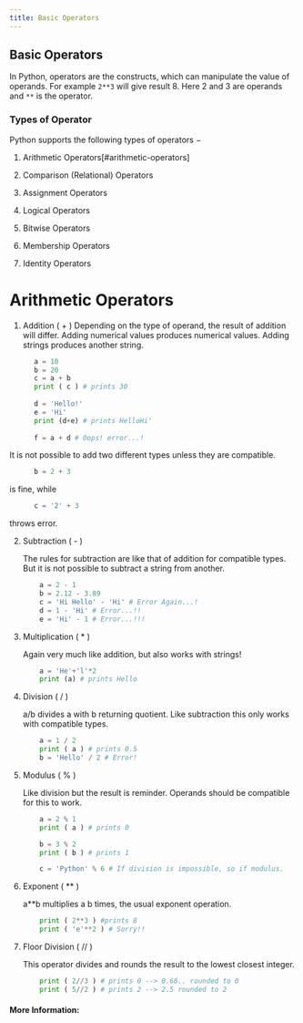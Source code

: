 ```yaml
---
title: Basic Operators
---
```


## Basic Operators

In Python, operators are the constructs, which can manipulate the value of operands. For example `2**3` will give result 8. Here 2 and 3 are operands and `**` is the operator.

### Types of Operator
Python supports the following types of operators −

1. Arithmetic Operators[#arithmetic-operators]

2. Comparison (Relational) Operators

3. Assignment Operators

4. Logical Operators

5. Bitwise Operators

6. Membership Operators

7. Identity Operators

# Arithmetic Operators

1. Addition ( + )
  Depending on the type of operand, the result of addition will differ. Adding numerical values produces numerical values. Adding strings produces another string.
  ```python
        a = 10
        b = 20
        c = a + b
        print ( c ) # prints 30
      
        d = 'Hello!'
        e = 'Hi'
        print (d+e) # prints HelloHi'
      
        f = a + d # Oops! error...!
  ```
  It is not possible to add two different types unless they are compatible. 
  
  ```python
  		b = 2 + 3
  ```
  
  is fine, while
  
  ```python
  		c = '2' + 3
  ```
  
  throws error.
 
    

2. Subtraction ( - )

	The rules for subtraction are like that of addition for compatible types. But it is not possible to subtract a string from another.
	```python
		a = 2 - 1
		b = 2.12 - 3.89
		c = 'Hi Hello' - 'Hi' # Error Again...! 
		d = 1 - 'Hi' # Error...!!
		e = 'Hi' - 1 # Error...!!!
    ```

3. Multiplication ( * )

	Again very much like addition, but also works with strings! 

	```python
    	a = 'He'+'l'*2
		print (a) # prints Hello
    ```

4. Division ( / )

	a/b divides a with b returning quotient. Like subtraction this only works with compatible types.

	```python
    	a = 1 / 2
		print ( a ) # prints 0.5
		b = 'Hello' / 2 # Error!
    ```

5. Modulus ( % )

	Like division but the result is  reminder. Operands should be compatible for this to work.

	```python
    	a = 2 % 1 
		print ( a ) # prints 0

		b = 3 % 2
		print ( b ) # prints 1

		c = 'Python' % 6 # If division is impossible, so if modulus.
    ```
 
6. Exponent ( ** )

	a**b multiplies a b times, the usual exponent operation. 

	```python
    	print ( 2**3 ) #prints 8
		print ( 'e'**2 ) # Sorry!!
    ```

7. Floor Division ( // )

	This operator divides and rounds the result to the lowest closest integer.

	```python
    	print ( 2//3 ) # prints 0 --> 0.66.. rounded to 0
		print ( 5//2 ) # prints 2 --> 2.5 rounded to 2
    ```
#### More Information:
<!-- Please add any articles you think might be helpful to read before writing the article -->


